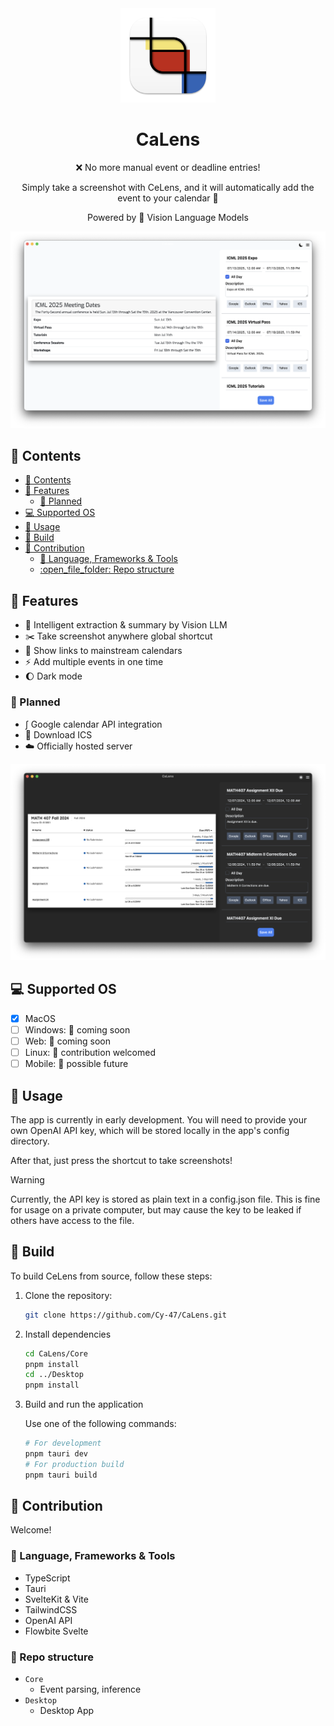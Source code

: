 <div align="center">
 <img src="./Desktop/src-tauri/icons/appicon.png" width=30%>
 <h1>CaLens</h1>

:x: No more manual event or deadline entries!

Simply take a screenshot with CeLens, and it will automatically add the event to your calendar :rocket:

Powered by :eyes: Vision Language Models

</div>

![CeLens Screenshot](./screenshots/0.1.2/icml_light.png)

## :paperclip: Contents

- [:paperclip: Contents](#paperclip-contents)
- [:rocket: Features](#rocket-features)
  - [:dart: Planned](#dart-planned)
- [:computer: Supported OS](#computer-supported-os)
- [:cake: Usage](#cake-usage)
- [:hammer: Build](#hammer-build)
- [:art: Contribution](#art-contribution)
  - [:book: Language, Frameworks \& Tools](#book-language-frameworks--tools)
  - [:open\_file\_folder: Repo structure](#open_file_folder-repo-structure)

## :rocket: Features

- :crystal_ball: Intelligent extraction & summary by Vision LLM
- :scissors: Take screenshot anywhere global shortcut
- :link: Show links to mainstream calendars
- :zap: Add multiple events in one time
- :moon: Dark mode

### :dart: Planned

- $\int$ Google calendar API integration
- :floppy_disk: Download ICS
- :cloud: Officially hosted server

![CeLens Screenshot](./screenshots/0.1.2/gradescope_dark.png)

## :computer: Supported OS

- [x] MacOS
- [ ] Windows: :eyes: coming soon
- [ ] Web: :eyes: coming soon
- [ ] Linux: :penguin: contribution welcomed
- [ ] Mobile: :full_moon_with_face: possible future

## :cake: Usage

The app is currently in early development. You will need to provide your own OpenAI API key, which will be stored locally in the app's config directory.

After that, just press the shortcut to take screenshots!

> [!WARNING]
> Currently, the API key is stored as plain text in a config.json file.
> This is fine for usage on a private computer, but may cause the key to be leaked if others have access to the file.

## :hammer: Build

To build CeLens from source, follow these steps:

1. Clone the repository:
   ```sh
   git clone https://github.com/Cy-47/CaLens.git
   ```
2. Install dependencies
   ```sh
   cd CaLens/Core
   pnpm install
   cd ../Desktop
   pnpm install
   ```
3. Build and run the application

   Use one of the following commands:

   ```sh
   # For development
   pnpm tauri dev
   # For production build
   pnpm tauri build
   ```

## :art: Contribution

Welcome!

### :book: Language, Frameworks & Tools

- TypeScript
- Tauri
- SvelteKit & Vite
- TailwindCSS
- OpenAI API
- Flowbite Svelte

### :open_file_folder: Repo structure

- `Core`
  - Event parsing, inference
- `Desktop`
  - Desktop App
